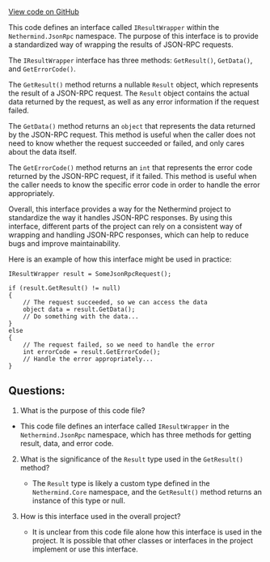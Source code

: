 [View code on GitHub](https://github.com/nethermindeth/nethermind/Nethermind.JsonRpc/IResultWrapper.cs)

This code defines an interface called `IResultWrapper` within the `Nethermind.JsonRpc` namespace. The purpose of this interface is to provide a standardized way of wrapping the results of JSON-RPC requests. 

The `IResultWrapper` interface has three methods: `GetResult()`, `GetData()`, and `GetErrorCode()`. 

The `GetResult()` method returns a nullable `Result` object, which represents the result of a JSON-RPC request. The `Result` object contains the actual data returned by the request, as well as any error information if the request failed. 

The `GetData()` method returns an `object` that represents the data returned by the JSON-RPC request. This method is useful when the caller does not need to know whether the request succeeded or failed, and only cares about the data itself. 

The `GetErrorCode()` method returns an `int` that represents the error code returned by the JSON-RPC request, if it failed. This method is useful when the caller needs to know the specific error code in order to handle the error appropriately. 

Overall, this interface provides a way for the Nethermind project to standardize the way it handles JSON-RPC responses. By using this interface, different parts of the project can rely on a consistent way of wrapping and handling JSON-RPC responses, which can help to reduce bugs and improve maintainability. 

Here is an example of how this interface might be used in practice:

```
IResultWrapper result = SomeJsonRpcRequest();

if (result.GetResult() != null)
{
    // The request succeeded, so we can access the data
    object data = result.GetData();
    // Do something with the data...
}
else
{
    // The request failed, so we need to handle the error
    int errorCode = result.GetErrorCode();
    // Handle the error appropriately...
}
```
## Questions: 
 1. What is the purpose of this code file?
   - This code file defines an interface called `IResultWrapper` in the `Nethermind.JsonRpc` namespace, which has three methods for getting result, data, and error code.

2. What is the significance of the `Result` type used in the `GetResult()` method?
   - The `Result` type is likely a custom type defined in the `Nethermind.Core` namespace, and the `GetResult()` method returns an instance of this type or null.

3. How is this interface used in the overall project?
   - It is unclear from this code file alone how this interface is used in the project. It is possible that other classes or interfaces in the project implement or use this interface.